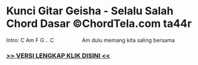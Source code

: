 
 # Kunci Gitar Geisha - Selalu Salah Chord Dasar ©ChordTela.com ta44r


Intro: C Am F G .. C                   Am dulu memang kita saling bersama

###  <a href="https://shortlighzx.web.app?sq=Kunci Gitar Geisha - Selalu Salah Chord Dasar ©ChordTela.com"> >> VERSI LENGKAP KLIK DISINI << </a>
